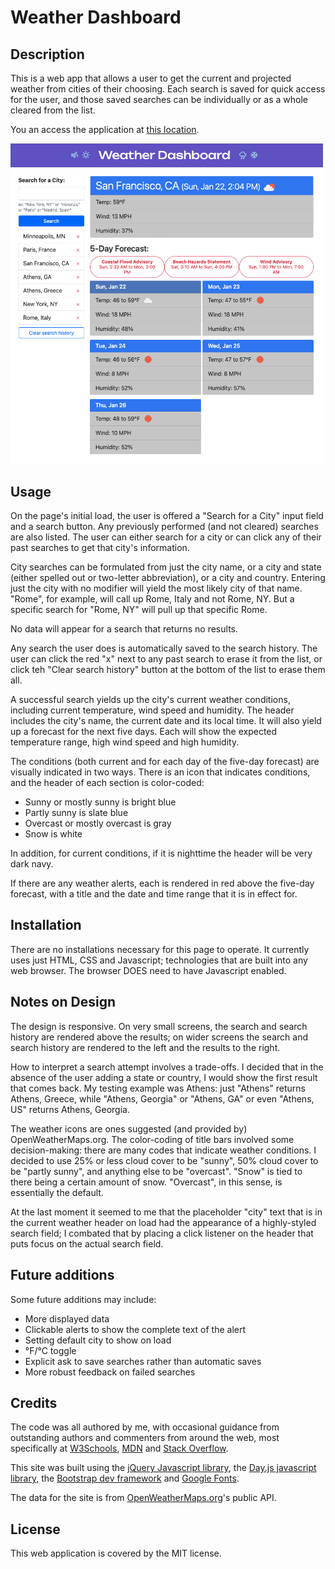 # Weather Dashboard

## Description

This is a web app that allows a user to get the current and projected weather from cities of their choosing. Each search is saved for quick access for the user, and those saved searches can be individually or as a whole cleared from the list.

You an access the application at [this location](https://lkalliance.github.io/Weather-Dashboard/).

<img src="./assets/images/weather-dashboard-screenshot.png" width=500>

## Usage

On the page's initial load, the user is offered a "Search for a City" input field and a search button. Any previously performed (and not cleared) searches are also listed. The user can either search for a city or can click any of their past searches to get that city's information.

City searches can be formulated from just the city name, or a city and state (either spelled out or two-letter abbreviation), or a city and country. Entering just the city with no modifier will yield the most likely city of that name. "Rome", for example, will call up Rome, Italy and not Rome, NY. But a specific search for "Rome, NY" will pull up that specific Rome.

No data will appear for a search that returns no results.

Any search the user does is automatically saved to the search history. The user can click the red "x" next to any past search to erase it from the list, or click teh "Clear search history" button at the bottom of the list to erase them all.

A successful search yields up the city's current weather conditions, including current temperature, wind speed and humidity. The header includes the city's name, the current date and its local time. It will also yield up a forecast for the next five days. Each will show the expected temperature range, high wind speed and high humidity.

The conditions (both current and for each day of the five-day forecast) are visually indicated in two ways. There is an icon that indicates conditions, and the header of each section is color-coded:

* Sunny or mostly sunny is bright blue
* Partly sunny is slate blue
* Overcast or mostly overcast is gray
* Snow is white

In addition, for current conditions, if it is nighttime the header will be very dark navy.

If there are any weather alerts, each is rendered in red above the five-day forecast, with a title and the date and time range that it is in effect for.

## Installation

There are no installations necessary for this page to operate. It currently uses just HTML, CSS and Javascript; technologies that are built into any web browser. The browser DOES need to have Javascript enabled.

## Notes on Design

The design is responsive. On very small screens, the search and search history are rendered above the results; on wider screens the search and search history are rendered to the left and the results to the right.

How to interpret a search attempt involves a trade-offs. I decided that in the absence of the user adding a state or country, I would show the first result that comes back. My testing example was Athens: just "Athens" returns Athens, Greece, while "Athens, Georgia" or "Athens, GA" or even "Athens, US" returns Athens, Georgia.

The weather icons are ones suggested (and provided by) OpenWeatherMaps.org. The color-coding of title bars involved some decision-making: there are many codes that indicate weather conditions. I decided to use 25% or less cloud cover to be "sunny", 50% cloud cover to be "partly sunny", and anything else to be "overcast". "Snow" is tied to there being a certain amount of snow. "Overcast", in this sense, is essentially the default.

At the last moment it seemed to me that the placeholder "city" text that is in the current weather header on load had the appearance of a highly-styled search field; I combated that by placing a click listener on the header that puts focus on the actual search field.

## Future additions

Some future additions may include:

* More displayed data
* Clickable alerts to show the complete text of the alert
* Setting default city to show on load
* °F/°C toggle
* Explicit ask to save searches rather than automatic saves
* More robust feedback on failed searches

## Credits

The code was all authored by me, with occasional guidance from outstanding authors and commenters from around the web, most specifically at [W3Schools](https://w3schools.com/), [MDN](https://developer.mozilla.org/en-US/) and [Stack Overflow](https://stackoverflow.com).

This site was built using the [jQuery Javascript library](https://jquery.com), the [Day.js javascript library](https://day.js.org), the [Bootstrap dev framework](https://getbootstrap.com) and [Google Fonts](https://fonts.google.com).

The data for the site is from [OpenWeatherMaps.org](https://openweathermap.org)'s public API.

## License
This web application is covered by the MIT license.